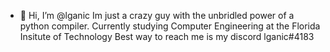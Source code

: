 - 👋 Hi, I’m @lganic
Im just a crazy guy with the unbridled power of a python compiler.
Currently studying Computer Engineering at the Florida Insitute of Technology
Best way to reach me is my discord lganic#4183
